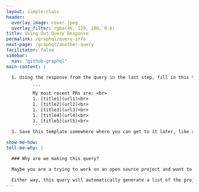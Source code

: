 ```yaml
---
layout: simple-class
header:
  overlay_image: cover.jpeg
  overlay_filter: rgba(46, 129, 200, 0.6)
title: Using Out Query Response
permalink: /graphql/query-info
next-page: /graphql/another-query
facilitator: false
sidebar:
  nav: "github-graphql"
main-content: |

  1. Using the response from the query in the last step, fill in this template.

          ```
          My most recent PRs are: <br>
          1. [title1](url1)<br>
          1. [title2](url2)<br>
          1. [title3](url3)<br>
          1. [title4](url4)<br>
          1. [title5](url5)<br>
          ```
  1. Save this template somewhere where you can get to it later, like a text editor or as a comment in an issue.

show-me-how:
tell-me-why: |

  ### Why are we making this query?

  Maybe you are a trying to work on an open source project and want to provide a consistently updated list of other projects you have contributed to. Perhaps you are trying to land a job and want to show your potential employer the projects that you work on. Maybe you already have a job, but you want to be able to show your team or manager what you have been working on recently.

  Either way, this query will automatically generate a list of the projects that you are actively contributing to, and more importantly, doing it automagically.
---
```

